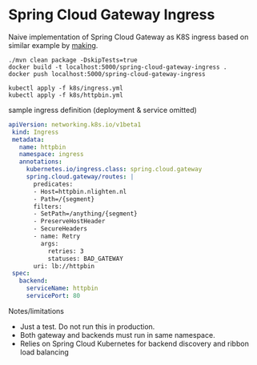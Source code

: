 # Spring Cloud Gateway Ingress
Naive implementation of Spring Cloud Gateway as K8S ingress based on similar example by [making](https://github.com/making/kubernetes-spring-cloud-gateway).


```
./mvn clean package -DskipTests=true
docker build -t localhost:5000/spring-cloud-gateway-ingress .
docker push localhost:5000/spring-cloud-gateway-ingress
```

```
kubectl apply -f k8s/ingress.yml
kubectl apply -f k8s/httpbin.yml
```


sample ingress definition (deployment & service omitted)

```yaml
apiVersion: networking.k8s.io/v1beta1
 kind: Ingress
 metadata:
   name: httpbin
   namespace: ingress
   annotations:
     kubernetes.io/ingress.class: spring.cloud.gateway
     spring.cloud.gateway/routes: |
       predicates:
       - Host=httpbin.nlighten.nl
       - Path=/{segment}
       filters:
       - SetPath=/anything/{segment}
       - PreserveHostHeader
       - SecureHeaders
       - name: Retry
         args:
           retries: 3
           statuses: BAD_GATEWAY
       uri: lb://httpbin
 spec:
   backend:
     serviceName: httpbin
     servicePort: 80

```


Notes/limitations
* Just a test. Do not run this in production.
* Both gateway and backends must run in same namespace.
* Relies on Spring Cloud Kubernetes for backend discovery and ribbon load balancing
